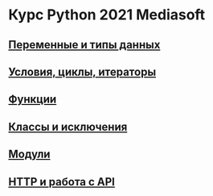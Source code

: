 # Курс Python 2021 Mediasoft

## [Переменные и типы данных](./1_types)
## [Условия, циклы, итераторы](./2_iterators)
## [Функции](./3_functions)
## [Классы и исключения](./4_classes_and_exceptions)
## [Модули](./5_modules)
## [HTTP и работа с API](./6_http)
